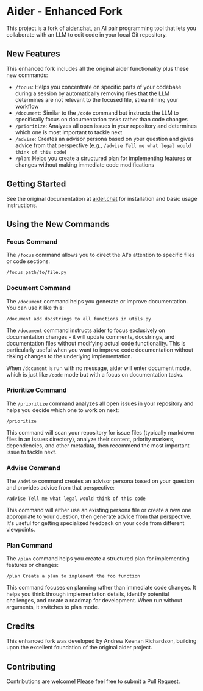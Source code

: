 # Aider - Enhanced Fork

This project is a fork of [aider.chat](https://aider.chat/), an AI pair programming tool that lets you collaborate with an LLM to edit code in your local Git repository.

## New Features

This enhanced fork includes all the original aider functionality plus these new commands:

- `/focus`: Helps you concentrate on specific parts of your codebase during a session by automatically removing files that the LLM determines are not relevant to the focused file, streamlining your workflow
- `/document`: Similar to the `/code` command but instructs the LLM to specifically focus on documentation tasks rather than code changes
- `/prioritize`: Analyzes all open issues in your repository and determines which one is most important to tackle next
- `/advise`: Creates an advisor persona based on your question and gives advice from that perspective (e.g., `/advise Tell me what legal would think of this code`)
- `/plan`: Helps you create a structured plan for implementing features or changes without making immediate code modifications

## Getting Started

See the original documentation at [aider.chat](https://aider.chat/) for installation and basic usage instructions.

## Using the New Commands

### Focus Command

The `/focus` command allows you to direct the AI's attention to specific files or code sections:

```
/focus path/to/file.py
```

### Document Command

The `/document` command helps you generate or improve documentation. You can use it like this:

```
/document add docstrings to all functions in utils.py
```

The `/document` command instructs aider to focus exclusively on documentation changes - it will update comments, docstrings, and documentation files without modifying actual code functionality. This is particularly useful when you want to improve code documentation without risking changes to the underlying implementation.

When `/document` is run with no message, aider will enter document mode, which is just like `/code` mode but with a focus on documentation tasks.

### Prioritize Command

The `/prioritize` command analyzes all open issues in your repository and helps you decide which one to work on next:

```
/prioritize
```

This command will scan your repository for issue files (typically markdown files in an issues directory), analyze their content, priority markers, dependencies, and other metadata, then recommend the most important issue to tackle next.

### Advise Command

The `/advise` command creates an advisor persona based on your question and provides advice from that perspective:

```
/advise Tell me what legal would think of this code
```

This command will either use an existing persona file or create a new one appropriate to your question, then generate advice from that perspective. It's useful for getting specialized feedback on your code from different viewpoints.

### Plan Command

The `/plan` command helps you create a structured plan for implementing features or changes:

```
/plan Create a plan to implement the foo function
```

This command focuses on planning rather than immediate code changes. It helps you think through implementation details, identify potential challenges, and create a roadmap for development. When run without arguments, it switches to plan mode.

## Credits

This enhanced fork was developed by Andrew Keenan Richardson, building upon the excellent foundation of the original aider project.

## Contributing

Contributions are welcome! Please feel free to submit a Pull Request.
